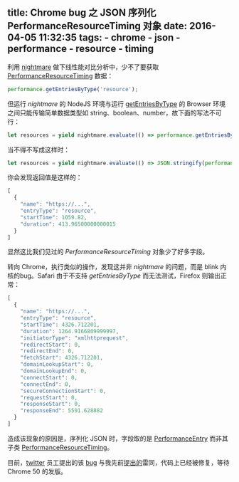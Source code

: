 title: Chrome bug 之 JSON 序列化 PerformanceResourceTiming 对象
date: 2016-04-05 11:32:35
tags:
    - chrome
    - json
    - performance
    - resource
    - timing
---

利用 [nightmare](http://nightmarejs.org) 做下线性能对比分析中，少不了要获取 [PerformanceResourceTiming](https://www.w3.org/TR/resource-timing/#performanceresourcetiming) 数据：

```js
performance.getEntriesByType('resource');
```

但运行 _nightmare_ 的 NodeJS 环境与运行 [getEntriesByType](https://www.w3.org/TR/performance-timeline/#dom-performance-getentriesbytype) 的 Browser 环境之间只能传输简单数据类型如 string、boolean、number，故下面的写法不可行：

```js
let resources = yield nightmare.evaluate(() => performance.getEntriesByType('resource'));
```

当不得不写成这样时：

```js
let resources = yield nightmare.evaluate(() => JSON.stringify(performance.getEntriesByType('resource')));
```

你会发现返回值是这样的：

```js
[
  {
    "name": "https://...",
    "entryType": "resource",
    "startTime": 1059.82,
    "duration": 413.96500000000015
  }
]
```

显然这比我们见过的 _PerformanceResourceTiming_ 对象少了好多字段。

转向 Chrome，执行类似的操作，发现这并非 _nightmare_ 的问题，而是 blink 内核的bug。Safari 由于不支持 _getEntriesByType_ 而无法测试，Firefox 则输出正常：

```js
[
  {
    "name": "https://...",
    "entryType": "resource",
    "startTime": 4326.712201,
    "duration": 1264.9166809999997,
    "initiatorType": "xmlhttprequest",
    "redirectStart": 0,
    "redirectEnd": 0,
    "fetchStart": 4326.712201,
    "domainLookupStart": 0,
    "domainLookupEnd": 0,
    "connectStart": 0,
    "connectEnd": 0,
    "secureConnectionStart": 0,
    "requestStart": 0,
    "responseStart": 0,
    "responseEnd": 5591.628882
  }
]
```

造成该现象的原因是，序列化 JSON 时，字段取的是 [PerformanceEntry](https://www.w3.org/TR/performance-timeline/#performanceentry) 而非其子类 [PerformanceResourceTiming](https://www.w3.org/TR/resource-timing/#performanceresourcetiming)。

目前，[twitter](https://twitter.com/) 员工提出的该 [bug](https://bugs.chromium.org/p/chromium/issues/detail?id=592171) 与我先前[提出的](https://bugs.chromium.org/p/chromium/issues/detail?id=587713)雷同，代码上已经被修复，等待 Chrome 50 的发版。